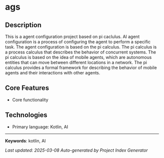 # ags

## Description

This is a agent configuration project based on pi caclulus. AI agent configuration is a process of configuring the agent to perform a specific task. The agent configuration is based on the pi calculus. The pi calculus is a process calculus that describes the behavior of concurrent systems. The pi calculus is based on the idea of mobile agents, which are autonomous entities that can move between different locations in a network. The pi calculus provides a formal framework for describing the behavior of mobile agents and their interactions with other agents.

## Core Features

- Core functionality

## Technologies

- Primary language: Kotlin, AI

---

**Keywords**: kotlin, AI

*Last updated: 2025-03-08*
*Auto-generated by Project Index Generator*
